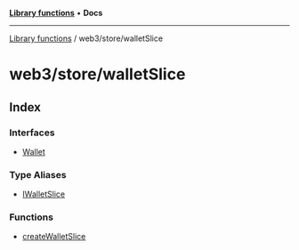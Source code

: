 [**Library functions**](../../../README.md) • **Docs**

***

[Library functions](../../../modules.md) / web3/store/walletSlice

# web3/store/walletSlice

## Index

### Interfaces

- [Wallet](interfaces/Wallet.md)

### Type Aliases

- [IWalletSlice](type-aliases/IWalletSlice.md)

### Functions

- [createWalletSlice](functions/createWalletSlice.md)
